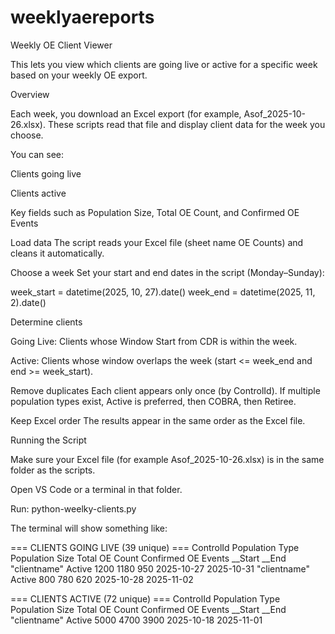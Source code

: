 # weeklyaereports

Weekly OE Client Viewer

This lets you view which clients are going live or active for a specific week based on your weekly OE export.

Overview

Each week, you download an Excel export (for example, Asof_2025-10-26.xlsx).
These scripts read that file and display client data for the week you choose.

You can see:

Clients going live

Clients active

Key fields such as Population Size, Total OE Count, and Confirmed OE Events


Load data
The script reads your Excel file (sheet name OE Counts) and cleans it automatically.

Choose a week
Set your start and end dates in the script (Monday–Sunday):

week_start = datetime(2025, 10, 27).date()
week_end   = datetime(2025, 11, 2).date()


Determine clients

Going Live: Clients whose Window Start from CDR is within the week.

Active: Clients whose window overlaps the week (start <= week_end and end >= week_start).

Remove duplicates
Each client appears only once (by ControlId).
If multiple population types exist, Active is preferred, then COBRA, then Retiree.

Keep Excel order
The results appear in the same order as the Excel file.

Running the Script

Make sure your Excel file (for example Asof_2025-10-26.xlsx) is in the same folder as the scripts.

Open VS Code or a terminal in that folder.

Run:
 python-weelky-clients.py


The terminal will show something like:

=== CLIENTS GOING LIVE (39 unique) ===
 ControlId   Population Type  Population Size  Total OE Count  Confirmed OE Events  __Start      __End
  "clientname"  Active           1200             1180            950                 2025-10-27   2025-10-31
 "clientname"     Active            800              780            620                 2025-10-28   2025-11-02

=== CLIENTS ACTIVE (72 unique) ===
 ControlId   Population Type  Population Size  Total OE Count  Confirmed OE Events  __Start      __End
 "clientname"       Active           5000             4700            3900                2025-10-18   2025-11-01
